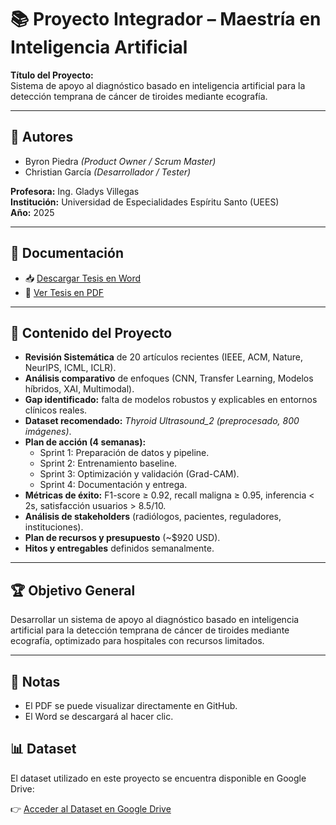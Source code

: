 # 📚 Proyecto Integrador – Maestría en Inteligencia Artificial

**Título del Proyecto:**  
Sistema de apoyo al diagnóstico basado en inteligencia artificial para la detección temprana de cáncer de tiroides mediante ecografía.

---

## 👥 Autores
- Byron Piedra *(Product Owner / Scrum Master)*  
- Christian García *(Desarrollador / Tester)*  

**Profesora:** Ing. Gladys Villegas  
**Institución:** Universidad de Especialidades Espíritu Santo (UEES)  
**Año:** 2025  

---

## 📄 Documentación

- 📥 [Descargar Tesis en Word](./Proyecto%20Integrador.docx)  
- 📖 [Ver Tesis en PDF](./Proyecto%20Integrador.pdf)  

---

## 📑 Contenido del Proyecto
- **Revisión Sistemática** de 20 artículos recientes (IEEE, ACM, Nature, NeurIPS, ICML, ICLR).  
- **Análisis comparativo** de enfoques (CNN, Transfer Learning, Modelos híbridos, XAI, Multimodal).  
- **Gap identificado:** falta de modelos robustos y explicables en entornos clínicos reales.  
- **Dataset recomendado:** *Thyroid Ultrasound_2 (preprocesado, 800 imágenes)*.  
- **Plan de acción (4 semanas):**
  - Sprint 1: Preparación de datos y pipeline.  
  - Sprint 2: Entrenamiento baseline.  
  - Sprint 3: Optimización y validación (Grad-CAM).  
  - Sprint 4: Documentación y entrega.  
- **Métricas de éxito:** F1-score ≥ 0.92, recall maligna ≥ 0.95, inferencia < 2s, satisfacción usuarios > 8.5/10.  
- **Análisis de stakeholders** (radiólogos, pacientes, reguladores, instituciones).  
- **Plan de recursos y presupuesto** (~$920 USD).  
- **Hitos y entregables** definidos semanalmente.  

---

## 🏆 Objetivo General
Desarrollar un sistema de apoyo al diagnóstico basado en inteligencia artificial para la detección temprana de cáncer de tiroides mediante ecografía, optimizado para hospitales con recursos limitados.

---

## 📌 Notas
- El PDF se puede visualizar directamente en GitHub.  
- El Word se descargará al hacer clic.
  
## 📊 Dataset

El dataset utilizado en este proyecto se encuentra disponible en Google Drive:

👉 [Acceder al Dataset en Google Drive](https://drive.google.com/drive/folders/1h2yAXjCdstWkGrOc4W0xrxCCCYoj1P8w?usp=sharing)

